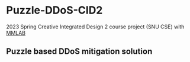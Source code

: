 # Puzzle-DDoS-CID2
2023 Spring Creative Integrated Design 2 course project (SNU CSE)
with [MMLAB](https://mmlab.snu.ac.kr/)

## Puzzle based DDoS mitigation solution
